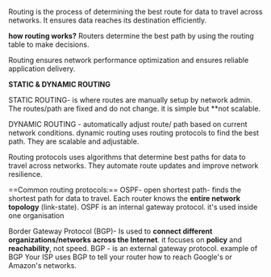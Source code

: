 
Routing is the process of determining  the best route for data to travel across networks.
It ensures data reaches its destination efficiently.

**how routing works?**
Routers determine the best path by using the routing table to make decisions.

Routing ensures network performance optimization and ensures reliable application delivery.

**STATIC & DYNAMIC ROUTING** 

STATIC ROUTING- is where routes are manually setup by network admin. 
The routes/path are fixed and do not change.
it is simple but **not scalable.

DYNAMIC ROUTING -  automatically adjust route/ path based on current network conditions. 
dynamic routing uses routing protocols to find the best path. They are scalable and adjustable.

Routing protocols uses algorithms that determine best paths for data to travel across networks.
They automate route updates and improve network resilience.

==Common routing protocols:==
OSPF- open shortest path- finds the shortest path for data to travel. Each router knows the **entire network topology** (link-state).
OSPF is an internal gateway protocol.
it's used inside one organisation 

Border Gateway Protocol (BGP)- Is used to **connect different organizations/networks across the Internet**. it focuses on **policy** and **reachability**, not speed.
BGP - is an external gateway protocol.
example of BGP
Your ISP uses BGP to tell your router how to reach Google's or Amazon's networks.